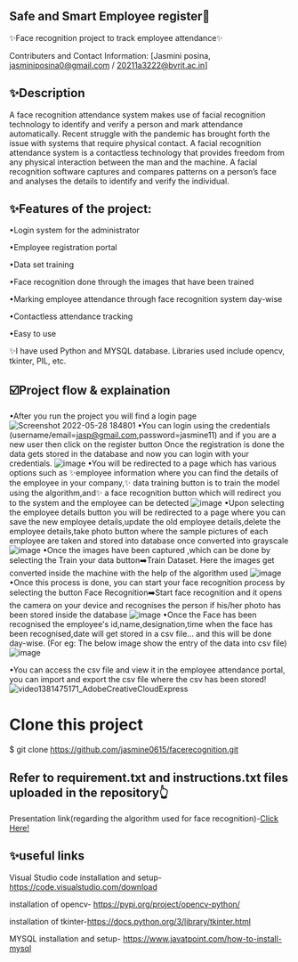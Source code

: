 Safe and Smart Employee register👥
-------------------------------------
✨Face recognition project to track employee attendance✨

Contributers and Contact Information: [Jasmini posina, jasminiposina0@gmail.com / 20211a3222@bvrit.ac.in]

✨Description
---------------------------------------------
 A face recognition attendance system makes use of facial recognition technology to identify and verify a person and mark attendance automatically.
Recent struggle with the pandemic has brought forth the issue with systems that require physical contact. A facial recognition attendance system is a contactless technology that provides freedom from any physical interaction between the man and the machine.
A facial recognition software captures and compares patterns on a person’s face and analyses the details to identify and verify the individual.

✨Features of the project:
----------------------------------
•Login system for the administrator

•Employee registration portal

•Data set training 

•Face recognition done through the images that have been trained

•Marking employee attendance through face recognition system day-wise

•Contactless attendance tracking

•Easy to use

✨I have used Python and MYSQL database. Libraries used include opencv, tkinter, PIL, etc.

☑️Project flow & explaination
-----------------------------
•After you run the project you will find a login page 
![Screenshot 2022-05-28 184801](https://user-images.githubusercontent.com/101412448/170827304-aa1edf2d-4284-4fba-adfe-fce48dafe6af.png)
•You can login using the credentials (username/email=jasp@gmail.com,password=jasmine11) and if you are a new user then click on the register button
Once the registration is done the data gets stored in the database and now you can login with your credentials.
![image](https://user-images.githubusercontent.com/101412448/170827375-d93b5d90-df60-4ff4-af5b-156a910dbbb0.png)
•You will be redirected to a page which has various options such as ✨employee information where you can find the details of the employee in your company,✨ data training button is to train the model using the algorithm,and✨  a face recognition button which will redirect you to the system and the employee can be detected
![image](https://user-images.githubusercontent.com/101412448/170827416-7bedf915-4374-4f83-a728-8d0a90c1faee.png)
•Upon selecting the employee details button you will be redirected to a page where you can save the new employee details,update the old employee details,delete the employee details,take photo button where the sample pictures of each employee are taken and stored into database once converted into grayscale
![image](https://user-images.githubusercontent.com/101412448/170827563-37fbfac6-70db-44dd-9c05-59a2049dab1d.png)
•Once the images have been captured ,which can be done by selecting  the Train your data button➡️Train Dataset. Here the images get converted inside the machine with the help of the algorithm used
![image](https://user-images.githubusercontent.com/101412448/170827776-f1202124-4d37-42d1-a7a6-c5e78c28fc74.png)
•Once this process is done, you can start your face recognition process by selecting the button Face Recognition➡️Start face recognition and it opens the camera on your device and recognises the person if his/her photo has been stored inside the database 
![image](https://user-images.githubusercontent.com/101412448/170828076-7bfc7d48-79e7-4055-bfd0-5713227b0aef.png)
•Once the Face has been recognised the employee's id,name,designation,time when the face has been recognised,date will get stored in a csv file... and this will be done day-wise. (For eg: The below image show the entry of the data into csv file)
![image](https://user-images.githubusercontent.com/101412448/170828276-83b29aaa-4d15-41c0-b2be-49750cf7efb7.png)         

•You can access the csv file and view it in the employee attendance portal, you can import and export the csv file where the csv has been stored!
![video1381475171_AdobeCreativeCloudExpress](https://user-images.githubusercontent.com/101412448/170829336-54b73d6f-da6e-4862-8819-a6fe882bb9df.gif)




# Clone this project
$ git clone https://github.com/jasmine0615/facerecognition.git

Refer to requirement.txt and instructions.txt files uploaded in the repository👆 
------------------------------------------------------------------------------------
Presentation link(regarding the algorithm used for face recognition)-[Click Here!](https://bvritn-my.sharepoint.com/:p:/g/personal/20211a3222_bvrit_edu_in/EYDYdCHPwx9PtrGxRqoA46wBQEZK5Q90cZUp4XsC6dfhyg)

✨useful links
-----------------
Visual Studio code installation and setup- https://code.visualstudio.com/download  

installation of opencv- https://pypi.org/project/opencv-python/ 

installation of tkinter-https://docs.python.org/3/library/tkinter.html

MYSQL installation and setup- https://www.javatpoint.com/how-to-install-mysql

